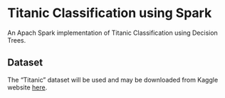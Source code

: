 # Titanic Classification using Spark

An Apach Spark implementation of Titanic Classification using Decision Trees.

## Dataset

The “Titanic” dataset will be used and may be downloaded from Kaggle website [here](https://www.kaggle.com/c/titanic/data).
